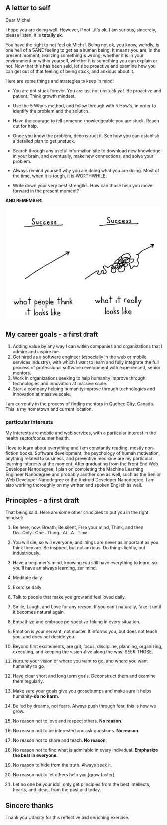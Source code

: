 ## A letter to self 

Dear Michel

I hope you are doing well. However, if not...it's ok. I am serious, sincerely, please listen, it is __totally ok__. 

You have the right to not feel ok Michel. Being not ok, you know, weirdly, is one hell of a SANE feeling to get as a human being. It means you are, in the present moment, realizing something is wrong, whether it is in your environment or within yourself, whether it is something you can explain or not. Now that this has been said, let's be proactive and examine how you can get out of that feeling of being stuck, and anxious about it.  

Here are some things and strategies to keep in mind:

- You are not stuck forever. You are just not unstuck _yet_. Be proactive and patient. Think growth mindset.  

- Use the 5 Why's method, and follow through with 5 How's, in order to identify the problem and the solution.  

- Have the courage to tell someone knowledgeable you are stuck. Reach out for help.  

- Once you know the problem, deconstruct it. See how you can establish a detailed plan to get unstuck.  

- Search through any useful information site to download new knowledge in your brain, and eventually, make new connections, and solve your problem.  

- Always remind yourself why you are doing what you are doing. Most of the time, when it is tough, it is WORTHWHILE. 

- Write down your very best strengths. How can those help you move forward in the present moment?  

__AND REMEMBER:__

<img src="Road-to-Success.jpg" width=500 alt="A messy line going up, imaging the road to success">


## My career goals - a first draft

1. Adding value by any way I can within companies and organizations that I admire and inspire me.
2. Get hired as a software engineer (especially in the web or mobile services industry), with which I want to learn and fully integrate the full process of professional software development with experienced, senior mentors. 
3. Work in organizations seeking to help humanity improve through technologies and innovation at massive scale.
4. Start a company helping humanity improve through technologies and innovation at massive scale.

I am currently in the process of finding mentors in Quebec City, Canada. This is my hometown and current location.

### particular interests  

My interests are mobile and web services, with a particular interest in the health sector/consumer health. 

I love to learn about everything and I am constantly reading, mostly non-fiction books. Software development, the psychology of human motivation, anything related to business, and preventive medicine are my particular learning interests at the moment. After graduating from the Front End Web Developer Nanodegree, I plan on completing the Machine Learning Engineer Nanodegree and probably another one as well, such as the Senior Web Developer Nanodegree or the Android Developer Nanodegree. I am also working thoroughly on my written and spoken English as well.

## Principles - a first draft  

That being said. Here are some other principles to put you in the right mindset:

1. Be here, now. Breath, Be silent, Free your mind, Think, and then Do...Only...One...Thing...At...A...Time.

2. You will die, so will everyone, and things are never as important as you think they are. Be inspired, but not anxious. Do things lightly, but industriously. 

3. Have a beginner's mind, knowing you still have everything to learn, so you'll have an always learning, zen mind.

4. Meditate daily

5. Exercise daily

6. Talk to people that make you grow and feel loved daily.

7. Smile, Laugh, and Love for any reason. If you can't naturally, fake it until it becomes natural again.

8. Empathize and embrace perspective-taking in every situation.

9. Emotion is your servant, not master. It informs you, but does not teach you, and does not decide you.

10. Beyond first excitements, are grit, focus, discipline, planning, organizing, executing, and keeping the vision alive along the way. SEEK THOSE.

11. Nurture your vision of where you want to go, and where you want humanity to go.

12. Have clear short and long term goals. Deconstruct them and examine them regularly. 

13. Make sure your goals give you goosebumps and make sure it helps humanity-__do no harm__.  

14. Be led by dreams, not fears. Always push through fear, this is how we grow.  

15. No reason not to love and respect others. __No reason__.  

16. No reason not to be interested and ask questions. __No reason__.  

17. No reason not to share and teach. __No reason__.  

18. No reason not to find what is admirable in every individual. __Emphasize the best in everyone__.  

19. No reason to hide from the truth. Always seek it.  

20. No reason not to let others help you [grow faster].  

21. Let no one be your idol, only get principles from the best intellects, hearts, and ideas, from the past and today.

## Sincere thanks
Thank you Udacity for this reflective and enriching exercise.
